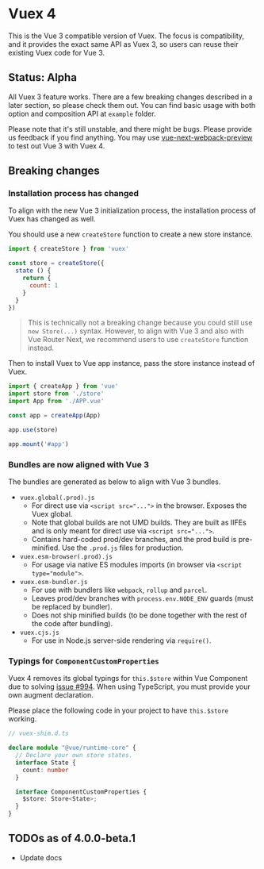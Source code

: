 # Vuex 4

This is the Vue 3 compatible version of Vuex. The focus is compatibility, and it provides the exact same API as Vuex 3, so users can reuse their existing Vuex code for Vue 3.

## Status: Alpha

All Vuex 3 feature works. There are a few breaking changes described in a later section, so please check them out. You can find basic usage with both option and composition API at `example` folder.

Please note that it's still unstable, and there might be bugs. Please provide us feedback if you find anything. You may use [vue-next-webpack-preview](https://github.com/vuejs/vue-next-webpack-preview) to test out Vue 3 with Vuex 4.

## Breaking changes

### Installation process has changed

To align with the new Vue 3 initialization process, the installation process of Vuex has changed as well.

You should use a new `createStore` function to create a new store instance.

```js
import { createStore } from 'vuex'

const store = createStore({
  state () {
    return {
      count: 1
    }
  }
})
```

> This is technically not a breaking change because you could still use `new Store(...)` syntax. However, to align with Vue 3 and also with Vue Router Next, we recommend users to use `createStore` function instead.

Then to install Vuex to Vue app instance, pass the store instance instead of Vuex.

```js
import { createApp } from 'vue'
import store from './store'
import App from './APP.vue'

const app = createApp(App)

app.use(store)

app.mount('#app')
```

### Bundles are now aligned with Vue 3

The bundles are generated as below to align with Vue 3 bundles.

- `vuex.global(.prod).js`
  - For direct use via `<script src="...">` in the browser. Exposes the Vuex global.
  - Note that global builds are not UMD builds. They are built as IIFEs and is only meant for direct use via `<script src="...">`.
  - Contains hard-coded prod/dev branches, and the prod build is pre-minified. Use the `.prod.js` files for production.
- `vuex.esm-browser(.prod).js`
  - For usage via native ES modules imports (in browser via `<script type="module">`.
- `vuex.esm-bundler.js`
  - For use with bundlers like `webpack`, `rollup` and `parcel`.
  - Leaves prod/dev branches with `process.env.NODE_ENV` guards (must be replaced by bundler).
  - Does not ship minified builds (to be done together with the rest of the code after bundling).
- `vuex.cjs.js`
  - For use in Node.js server-side rendering via `require()`.

### Typings for `ComponentCustomProperties`

Vuex 4 removes its global typings for `this.$store` within Vue Component due to solving [issue #994](https://github.com/vuejs/vuex/issues/994). When using TypeScript, you must provide your own augment declaration.

Please place the following code in your project to have `this.$store` working.

```ts
// vuex-shim.d.ts

declare module "@vue/runtime-core" {
  // Declare your own store states.
  interface State {
    count: number
  }

  interface ComponentCustomProperties {
    $store: Store<State>;
  }
}
```

## TODOs as of 4.0.0-beta.1

- Update docs
